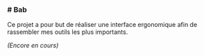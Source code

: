 
### # Bab  
Ce projet a pour but de réaliser une interface ergonomique afin de rassembler mes outils les plus importants.

_(Encore en cours)_
